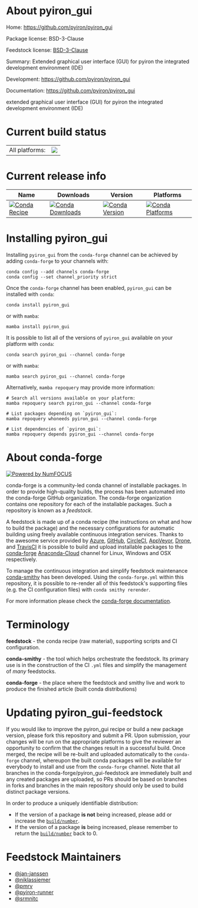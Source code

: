 About pyiron_gui
================

Home: https://github.com/pyiron/pyiron_gui

Package license: BSD-3-Clause

Feedstock license: [BSD-3-Clause](https://github.com/conda-forge/pyiron_gui-feedstock/blob/main/LICENSE.txt)

Summary: Extended graphical user interface (GUI) for pyiron the integrated development environment (IDE)

Development: https://github.com/pyiron/pyiron_gui

Documentation: https://github.com/pyiron/pyiron_gui

extended graphical user interface (GUI) for pyiron the integrated development environment (IDE)


Current build status
====================


<table><tr><td>All platforms:</td>
    <td>
      <a href="https://dev.azure.com/conda-forge/feedstock-builds/_build/latest?definitionId=12777&branchName=main">
        <img src="https://dev.azure.com/conda-forge/feedstock-builds/_apis/build/status/pyiron_gui-feedstock?branchName=main">
      </a>
    </td>
  </tr>
</table>

Current release info
====================

| Name | Downloads | Version | Platforms |
| --- | --- | --- | --- |
| [![Conda Recipe](https://img.shields.io/badge/recipe-pyiron_gui-green.svg)](https://anaconda.org/conda-forge/pyiron_gui) | [![Conda Downloads](https://img.shields.io/conda/dn/conda-forge/pyiron_gui.svg)](https://anaconda.org/conda-forge/pyiron_gui) | [![Conda Version](https://img.shields.io/conda/vn/conda-forge/pyiron_gui.svg)](https://anaconda.org/conda-forge/pyiron_gui) | [![Conda Platforms](https://img.shields.io/conda/pn/conda-forge/pyiron_gui.svg)](https://anaconda.org/conda-forge/pyiron_gui) |

Installing pyiron_gui
=====================

Installing `pyiron_gui` from the `conda-forge` channel can be achieved by adding `conda-forge` to your channels with:

```
conda config --add channels conda-forge
conda config --set channel_priority strict
```

Once the `conda-forge` channel has been enabled, `pyiron_gui` can be installed with `conda`:

```
conda install pyiron_gui
```

or with `mamba`:

```
mamba install pyiron_gui
```

It is possible to list all of the versions of `pyiron_gui` available on your platform with `conda`:

```
conda search pyiron_gui --channel conda-forge
```

or with `mamba`:

```
mamba search pyiron_gui --channel conda-forge
```

Alternatively, `mamba repoquery` may provide more information:

```
# Search all versions available on your platform:
mamba repoquery search pyiron_gui --channel conda-forge

# List packages depending on `pyiron_gui`:
mamba repoquery whoneeds pyiron_gui --channel conda-forge

# List dependencies of `pyiron_gui`:
mamba repoquery depends pyiron_gui --channel conda-forge
```


About conda-forge
=================

[![Powered by
NumFOCUS](https://img.shields.io/badge/powered%20by-NumFOCUS-orange.svg?style=flat&colorA=E1523D&colorB=007D8A)](https://numfocus.org)

conda-forge is a community-led conda channel of installable packages.
In order to provide high-quality builds, the process has been automated into the
conda-forge GitHub organization. The conda-forge organization contains one repository
for each of the installable packages. Such a repository is known as a *feedstock*.

A feedstock is made up of a conda recipe (the instructions on what and how to build
the package) and the necessary configurations for automatic building using freely
available continuous integration services. Thanks to the awesome service provided by
[Azure](https://azure.microsoft.com/en-us/services/devops/), [GitHub](https://github.com/),
[CircleCI](https://circleci.com/), [AppVeyor](https://www.appveyor.com/),
[Drone](https://cloud.drone.io/welcome), and [TravisCI](https://travis-ci.com/)
it is possible to build and upload installable packages to the
[conda-forge](https://anaconda.org/conda-forge) [Anaconda-Cloud](https://anaconda.org/)
channel for Linux, Windows and OSX respectively.

To manage the continuous integration and simplify feedstock maintenance
[conda-smithy](https://github.com/conda-forge/conda-smithy) has been developed.
Using the ``conda-forge.yml`` within this repository, it is possible to re-render all of
this feedstock's supporting files (e.g. the CI configuration files) with ``conda smithy rerender``.

For more information please check the [conda-forge documentation](https://conda-forge.org/docs/).

Terminology
===========

**feedstock** - the conda recipe (raw material), supporting scripts and CI configuration.

**conda-smithy** - the tool which helps orchestrate the feedstock.
                   Its primary use is in the construction of the CI ``.yml`` files
                   and simplify the management of *many* feedstocks.

**conda-forge** - the place where the feedstock and smithy live and work to
                  produce the finished article (built conda distributions)


Updating pyiron_gui-feedstock
=============================

If you would like to improve the pyiron_gui recipe or build a new
package version, please fork this repository and submit a PR. Upon submission,
your changes will be run on the appropriate platforms to give the reviewer an
opportunity to confirm that the changes result in a successful build. Once
merged, the recipe will be re-built and uploaded automatically to the
`conda-forge` channel, whereupon the built conda packages will be available for
everybody to install and use from the `conda-forge` channel.
Note that all branches in the conda-forge/pyiron_gui-feedstock are
immediately built and any created packages are uploaded, so PRs should be based
on branches in forks and branches in the main repository should only be used to
build distinct package versions.

In order to produce a uniquely identifiable distribution:
 * If the version of a package **is not** being increased, please add or increase
   the [``build/number``](https://docs.conda.io/projects/conda-build/en/latest/resources/define-metadata.html#build-number-and-string).
 * If the version of a package **is** being increased, please remember to return
   the [``build/number``](https://docs.conda.io/projects/conda-build/en/latest/resources/define-metadata.html#build-number-and-string)
   back to 0.

Feedstock Maintainers
=====================

* [@jan-janssen](https://github.com/jan-janssen/)
* [@niklassiemer](https://github.com/niklassiemer/)
* [@pmrv](https://github.com/pmrv/)
* [@pyiron-runner](https://github.com/pyiron-runner/)
* [@srmnitc](https://github.com/srmnitc/)

